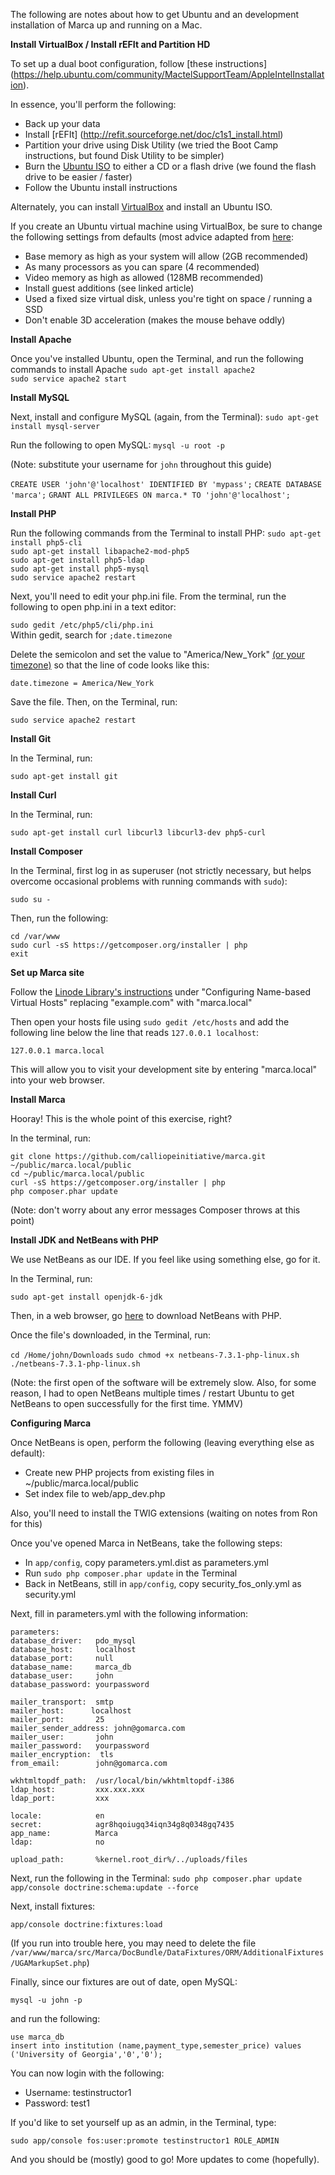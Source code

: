 The following are notes about how to get Ubuntu and an development installation of Marca up and running on a Mac.


**Install VirtualBox / Install rEFIt and Partition HD**

To set up a dual boot configuration, follow [these instructions]
(https://help.ubuntu.com/community/MactelSupportTeam/AppleIntelInstallation).

In essence, you'll perform the following:
* Back up your data
* Install [rEFIt] (http://refit.sourceforge.net/doc/c1s1_install.html)
* Partition your drive using Disk Utility (we tried the Boot Camp instructions, but found Disk Utility to be simpler)
* Burn the [Ubuntu ISO](https://help.ubuntu.com/community/BurningIsoHowto) to either a CD or a flash drive (we found the flash drive to be easier / faster)
* Follow the Ubuntu install instructions

Alternately, you can install [VirtualBox](https://www.virtualbox.org/wiki/Downloads) and install an Ubuntu ISO.

If you create an Ubuntu virtual machine using VirtualBox, be sure to change the following settings from defaults (most advice adapted from [here](http://www.howtogeek.com/124796/the-htg-guide-to-speeding-up-your-virtual-machines/):
* Base memory as high as your system will allow (2GB recommended)
* As many processors as you can spare (4 recommended)
* Video memory as high as allowed (128MB recommended)
* Install guest additions (see linked article)
* Used a fixed size virtual disk, unless you're tight on space / running a SSD
* Don't enable 3D acceleration (makes the mouse behave oddly)


**Install Apache**

Once you've installed Ubuntu, open the Terminal, and run the following commands to install Apache
``sudo apt-get install apache2``  
``sudo service apache2 start``


**Install MySQL**

Next, install and configure MySQL (again, from the Terminal):
``sudo apt-get install mysql-server``

Run the following to open MySQL:
``mysql -u root -p``

(Note: substitute your username for ``john`` throughout this guide)

``CREATE USER 'john'@'localhost' IDENTIFIED BY 'mypass';``
``CREATE DATABASE 'marca';``
``GRANT ALL PRIVILEGES ON marca.* TO 'john'@'localhost';``


**Install PHP**

Run the following commands from the Terminal to install PHP:
``sudo apt-get install php5-cli``  
``sudo apt-get install libapache2-mod-php5``  
``sudo apt-get install php5-ldap``  
``sudo apt-get install php5-mysql``  
``sudo service apache2 restart``  

Next, you'll need to edit your php.ini file. From the terminal, run the following to open php.ini in a text editor:

``sudo gedit /etc/php5/cli/php.ini``  
Within gedit, search for ``;date.timezone``

Delete the semicolon and set the value to "America/New_York" [(or your timezone)](http://php.net/manual/en/timezones.php) so that the line of code looks like this:

``date.timezone = America/New_York``

Save the file. Then, on the Terminal, run:

``sudo service apache2 restart``


**Install Git**

In the Terminal, run:

``sudo apt-get install git``


**Install Curl**

In the Terminal, run:

``sudo apt-get install curl libcurl3 libcurl3-dev php5-curl``  


**Install Composer**

In the Terminal, first log in as superuser (not strictly necessary, but helps overcome occasional problems with running commands with ``sudo``):

``sudo su -``

Then, run the following:

``cd /var/www``  
``sudo curl -sS https://getcomposer.org/installer | php``  
``exit``

**Set up Marca site**

Follow the [Linode Library's instructions](https://library.linode.com/hosting-website#sph_configuring-name-based-virtual-hosts) under "Configuring Name-based Virtual Hosts" replacing "example.com" with "marca.local"

Then open your hosts file using ``sudo gedit /etc/hosts`` and add the following line below the line that reads ``127.0.0.1 localhost``:

``127.0.0.1 marca.local``

This will allow you to visit your development site by entering "marca.local" into your web browser.


**Install Marca**

Hooray! This is the whole point of this exercise, right?

In the terminal, run:

``git clone https://github.com/calliopeinitiative/marca.git ~/public/marca.local/public``  
``cd ~/public/marca.local/public``  
``curl -sS https://getcomposer.org/installer | php``  
``php composer.phar update``  

(Note: don't worry about any error messages Composer throws at this point)


**Install JDK and NetBeans with PHP**

We use NetBeans as our IDE. If you feel like using something else, go for it.

In the Terminal, run:

``sudo apt-get install openjdk-6-jdk``

Then, in a web browser, go [here](https://netbeans.org/downloads/start.html?platform=linux&lang=en&option=php) to download NetBeans with PHP.

Once the file's downloaded, in the Terminal, run:

``cd /Home/john/Downloads`` 
``sudo chmod +x netbeans-7.3.1-php-linux.sh``  
``./netbeans-7.3.1-php-linux.sh``  

(Note: the first open of the software will be extremely slow. Also, for some reason, I had to open NetBeans multiple times / restart Ubuntu to get NetBeans to open successfully for the first time. YMMV)


**Configuring Marca**

Once NetBeans is open, perform the following (leaving everything else as default):
* Create new PHP projects from existing files in ~/public/marca.local/public
* Set index file to web/app_dev.php

Also, you'll need to install the TWIG extensions (waiting on notes from Ron for this)

Once you've opened Marca in NetBeans, take the following steps:
* In ``app/config``, copy parameters.yml.dist as parameters.yml
* Run ``sudo php composer.phar update`` in the Terminal
* Back in NetBeans, still in ``app/config``, copy security_fos_only.yml as security.yml

Next, fill in parameters.yml with the following information:
 
    parameters:
    database_driver:   pdo_mysql
    database_host:     localhost
    database_port:     null
    database_name:     marca_db
    database_user:     john
    database_password: yourpassword

    mailer_transport:  smtp
    mailer_host:      localhost
    mailer_port:       25
    mailer_sender_address: john@gomarca.com
    mailer_user:       john
    mailer_password:   yourpassword
    mailer_encryption:  tls
    from_email:        john@gomarca.com

    wkhtmltopdf_path:  /usr/local/bin/wkhtmltopdf-i386
    ldap_host:         xxx.xxx.xxx
    ldap_port:         xxx

    locale:            en
    secret:            agr8hqoiugq34iqn34g8q0348gq7435
    app_name:          Marca
    ldap:              no

    upload_path:       %kernel.root_dir%/../uploads/files

Next, run the following in the Terminal:
``sudo php composer.phar update``  
``app/console doctrine:schema:update --force``  

Next, install fixtures:

``app/console doctrine:fixtures:load``

(If you run into trouble here, you may need to delete the file ``/var/www/marca/src/Marca/DocBundle/DataFixtures/ORM/AdditionalFixtures/UGAMarkupSet.php``)

Finally, since our fixtures are out of date, open MySQL:

``mysql -u john -p``

and run the following:

``use marca_db``  
``insert into institution (name,payment_type,semester_price) values ('University of Georgia','0','0');``  

You can now login with the following:

* Username: testinstructor1
* Password: test1

If you'd like to set yourself up as an admin, in the Terminal, type:

``sudo app/console fos:user:promote testinstructor1 ROLE_ADMIN``

And you should be (mostly) good to go! More updates to come (hopefully).
